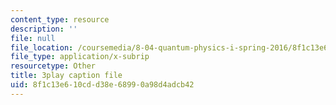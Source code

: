 ```yaml
---
content_type: resource
description: ''
file: null
file_location: /coursemedia/8-04-quantum-physics-i-spring-2016/8f1c13e610cdd38e68990a98d4adcb42_-UgQEHHXTRM.srt
file_type: application/x-subrip
resourcetype: Other
title: 3play caption file
uid: 8f1c13e6-10cd-d38e-6899-0a98d4adcb42
---
```

